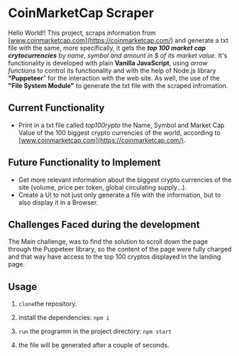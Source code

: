 # CoinMarketCap Scraper

Hello World!! This project, scraps information from [www.coinmarketcap.com](https://coinmarketcap.com/) and generate a txt file with the same, more specifically, it gets the **_top 100 market cap crytocurrencies_** by _name, symbol and amount in $ of its market value_. It's functionality is developed with plain **Vanilla JavaScript**, using _arrow functions_ to control its functionality and with the help of Node.js library **"Puppeteer**" for the interaction with the web site. As well, the use of the **"File System Module"** to generate the txt file with the scraped infromation.

## Current Functionality

- Print in a txt file called _top100rypto_ the Name, Symbol and Market Cap Value of the 100 biggest crypto currencies of the world, according to [www.coinmarketcap.com](https://coinmarketcap.com/).

## Future Functionality to Implement

- Get more relevant information about the biggest crypto currencies of the site (volume, price per token, global circulating supply...).
- Create a UI to not just only generate a file with the information, but to also display it in a Browser.

## Challenges Faced during the development

The Main challenge, was to find the solution to scroll down the page through the Puppeteer library, so the content of the page were fully charged and that way have access to the top 100 cryptos displayed in the landing page.

## Usage

1.  `clone`the repository.

2.  install the dependencies: `npm i`

3.  `run` the programm in the project directory: `npm start`

4.  the file will be generated after a couple of seconds.
